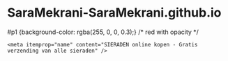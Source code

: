 # SaraMekrani-SaraMekrani.github.io
#p1 {background-color: rgba(255, 0, 0, 0.3);}  /* red with opacity */
<html lang="nl" id="top" class="no-js">
<head>
<meta charset="utf-8" />
<title>SIERADEN online kopen - Gratis verzending van alle sieraden</title>
<meta name="description" content="Sieraden bij Brandfield: Vandaag besteld, morgen je sieraden al bezorgd - Gratis verzending en terugsturen - Verpakt als cadeau. " />

<!--start Facebook Open Graph Protocol - brandfield_nl -->
<meta property="og:site_name" content="Brandfield.nl"/>
    <meta itemprop="og:title" content="SIERADEN online kopen - Gratis verzending van alle sieraden" />
<meta property="og:type" content="product"/>
<meta property="fb:admins" content="123477431043964" />
<meta property="fb:app_id" content="143173769061919" />
<meta property="og:url" content="https://www.brandfield.nl/sieraden/"/>
<meta property="og:description" content="Sieraden bij Brandfield: Vandaag besteld, morgen je sieraden al bezorgd - Gratis verzending en terugsturen - Verpakt als cadeau. "/>
<!--end Facebook Open Graph Protocol-->

<!--start google plusone-->
    <meta itemprop="name" content="SIERADEN online kopen - Gratis verzending van alle sieraden" />
<meta itemprop="description" content="Sieraden bij Brandfield: Vandaag besteld, morgen je sieraden al bezorgd - Gratis verzending en terugsturen - Verpakt als cadeau. " />
<meta itemprop="url" content="https://www.brandfield.nl/sieraden/" />
<!--end google plusone-->

<!-- START FAV ICONS -->
<link rel="apple-touch-icon" sizes="57x57" href="https://www.brandfield.nl/skin/frontend/brandfield/default/favicons/apple-touch-icon-57x57.png">
<link rel="apple-touch-icon" sizes="114x114" href="https://www.brandfield.nl/skin/frontend/brandfield/default/favicons/apple-touch-icon-114x114.png">
<link rel="apple-touch-icon" sizes="72x72" href="https://www.brandfield.nl/skin/frontend/brandfield/default/favicons/apple-touch-icon-72x72.png">
<link rel="apple-touch-icon" sizes="144x144" href="https://www.brandfield.nl/skin/frontend/brandfield/default/favicons/apple-touch-icon-144x144.png">
<link rel="apple-touch-icon" sizes="60x60" href="https://www.brandfield.nl/skin/frontend/brandfield/default/favicons/apple-touch-icon-60x60.png">
<link rel="apple-touch-icon" sizes="120x120" href="https://www.brandfield.nl/skin/frontend/brandfield/default/favicons/apple-touch-icon-120x120.png">
<link rel="apple-touch-icon" sizes="76x76" href="https://www.brandfield.nl/skin/frontend/brandfield/default/favicons/apple-touch-icon-76x76.png">
<link rel="apple-touch-icon" sizes="152x152" href="https://www.brandfield.nl/skin/frontend/brandfield/default/favicons/apple-touch-icon-152x152.png">
<link rel="apple-touch-icon" sizes="180x180" href="https://www.brandfield.nl/skin/frontend/brandfield/default/favicons/apple-touch-icon-180x180.png">
<link rel="icon" type="image/png" href="https://www.brandfield.nl/skin/frontend/brandfield/default/favicons/favicon-192x192.png" sizes="192x192">
<link rel="icon" type="image/png" href="https://www.brandfield.nl/skin/frontend/brandfield/default/favicons/favicon-160x160.png" sizes="160x160">
<link rel="icon" type="image/png" href="https://www.brandfield.nl/skin/frontend/brandfield/default/favicons/favicon-96x96.png" sizes="96x96">
<link rel="icon" type="image/png" href="https://www.brandfield.nl/skin/frontend/brandfield/default/favicons/favicon-16x16.png" sizes="16x16">
<link rel="icon" type="image/png" href="https://www.brandfield.nl/skin/frontend/brandfield/default/favicons/favicon-32x32.png" sizes="32x32">
<meta name="msapplication-TileColor" content="#ffffff">
<meta name="msapplication-TileImage" content="https://www.brandfield.nl/skin/frontend/brandfield/default/favicons/mstile-144x144.png">
<meta name="msapplication-config" content="https://www.brandfield.nl/skin/frontend/brandfield/default/favicons/browserconfig.xml">
<!-- END FAV ICONS -->
    <link rel="stylesheet" type="text/css" href="https://www.brandfield.nl/media/css_secure/13d6a9765e44e8144a41e43a7c691720.css" media="all" />
<link rel="stylesheet" type="text/css" href="https://www.brandfield.nl/media/css_secure/c65051a78dbd95b0a5795f1af33cf3f9.css" - />
<script type="text/javascript" src="https://www.brandfield.nl/media/js/60d4ebb4f6f605a4d7994668c5dced3e.js"></script>
<script type="text/javascript" src="https://www.brandfield.nl/media/js/1e70bdb343cfbf1cb43f894d297bc7d4.js" -></script>
<link rel="alternate" hreflang="nl-nl" href="https://www.brandfield.nl/sieraden/" />
<link rel="alternate" hreflang="nl-be" href="https://www.brandfield.be/juwelen/" />
<link rel="alternate" hreflang="en" href="https://www.brandfield.com/jewelry/" />
<link rel="alternate" hreflang="cs" href="https://www.brandfield.cz/sperky/" />
<link rel="alternate" hreflang="de" href="https://www.brandfield.de/schmuck/" />
<link rel="alternate" hreflang="da" href="https://www.brandfield.dk/smykker/" />
<link rel="alternate" hreflang="es" href="https://www.brandfield.es/joyas/" />
<link rel="alternate" hreflang="fr" href="https://www.brandfield.fr/bijoux/" />
<link rel="alternate" hreflang="hu" href="https://www.brandfield.hu/ekszerek/" />
<link rel="alternate" hreflang="pl" href="https://www.brandfield.pl/bizuteria/" />
<link rel="alternate" hreflang="sv" href="https://www.brandfield.se/smycken/" />
<link rel="alternate" hreflang="it" href="https://www.brand-field.it/gioielli/" />
<link rel="canonical" href="https://www.brandfield.nl/sieraden/" />
<link rel="next" href="https://www.brandfield.nl/sieraden/?p=2" />

<script type="text/javascript">
